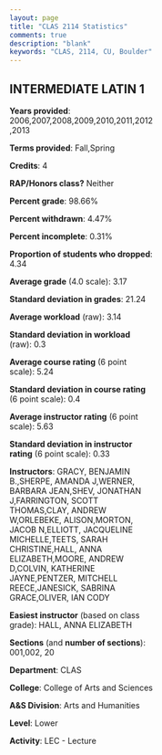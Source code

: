 ```yaml
---
layout: page
title: "CLAS 2114 Statistics"
comments: true
description: "blank"
keywords: "CLAS, 2114, CU, Boulder"
--- 
```

<head>
<script src="https://ajax.googleapis.com/ajax/libs/jquery/2.1.3/jquery.min.js"></script>
<script src="https://dl.dropboxusercontent.com/s/pc42nxpaw1ea4o9/highcharts.js?dl=0"></script>
<!-- <script src="../assets/js/highcharts.js"></script> -->
<style type="text/css">@font-face {
	font-family: "Bebas Neue";
	src: url(https://www.filehosting.org/file/details/544349/BebasNeue%20Regular.otf) format("opentype");
	}
	h1.Bebas { 
		font-family: "Bebas Neue", Verdana, Tahoma;
	}
</style>
</head>
<body>
	<div id="container" style="float: right; width: 45%; height: 88%; margin-left: 2.5%; margin-right: 2.5%;"></div>
	<script language="JavaScript">
		$(document).ready(function() {
		var chart = {type: 'column'};
		var title = {text: 'Grade Distribution'};
		var xAxis = {categories: ['A','B','C','D','F'],crosshair: true};
		var yAxis = {min: 0,title: {text: 'Percentage'}};
		var tooltip = {headerFormat: '<center><b><span style="font-size:20px">{point.key}</span></b></center>',
		               pointFormat: '<td style="padding:0"><b>{point.y:.1f}%</b></td>',
		               footerFormat: '</table>',shared: true,useHTML: true};
		var plotOptions = {column: {pointPadding: 0.0,borderWidth: 0}};  
		var credits = {enabled: false};var series= [{name: 'Percent',data: [48.62,30.28,16.21,1.83,3.06,]}];
		var json = {};
		json.chart = chart;
		json.title = title;
		json.tooltip = tooltip;
		json.xAxis = xAxis;
		json.yAxis = yAxis;  
		json.series = series;
		json.plotOptions = plotOptions;  
		json.credits = credits;
		$('#container').highcharts(json);
	});
	</script>
</body>
			   
## INTERMEDIATE LATIN 1

**Years provided**: 2006,2007,2008,2009,2010,2011,2012,2013

**Terms provided**: Fall,Spring

**Credits**: 4

**RAP/Honors class?** Neither

**Percent grade**: 98.66%

**Percent withdrawn**: 4.47%

**Percent incomplete**: 0.31%

**Proportion of students who dropped**: 4.34

**Average grade** (4.0 scale): 3.17

**Standard deviation in grades**: 21.24

**Average workload** (raw): 3.14

**Standard deviation in workload** (raw): 0.3

**Average course rating** (6 point scale): 5.24

**Standard deviation in course rating** (6 point scale): 0.4

**Average instructor rating** (6 point scale): 5.63

**Standard deviation in instructor rating** (6 point scale): 0.33

**Instructors**: GRACY, BENJAMIN B.,SHERPE, AMANDA J,WERNER, BARBARA JEAN,SHEV, JONATHAN J,FARRINGTON, SCOTT THOMAS,CLAY, ANDREW W,ORLEBEKE, ALISON,MORTON, JACOB N,ELLIOTT, JACQUELINE MICHELLE,TEETS, SARAH CHRISTINE,HALL, ANNA ELIZABETH,MOORE, ANDREW D,COLVIN, KATHERINE JAYNE,PENTZER, MITCHELL REECE,JANESICK, SABRINA GRACE,OLIVER, IAN CODY

**Easiest instructor** (based on class grade): HALL, ANNA ELIZABETH

**Sections** (and **number of sections**): 001,002, 20

**Department**: CLAS

**College**: College of Arts and Sciences

**A&S Division**: Arts and Humanities

**Level**: Lower

**Activity**: LEC - Lecture